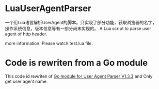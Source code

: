 # LuaUserAgentParser
一个用Lua语言解析UserAgent的脚本。只实现了部分功能，获取浏览器的名字，操作系统信息，版本信息等有一部分尚未实现的。
A Lua script to parse user agent of http header.

more information. Please watch test.lua file.

# Code is rewriten from a Go module

This code id rewriten of [Go module for User Agent Parser V1.3.3](https://github.com/mileusna/useragent/tree/v1.3.3) and Only get user agent name.
